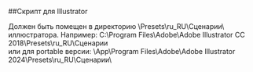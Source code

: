 ##Скрипт для Illustrator

Должен быть помещен в директорию \Presets\ru_RU\Сценарии\ иллюстратора. 
Например: C:\Program Files\Adobe\Adobe Illustrator CC 2018\Presets\ru_RU\Сценарии\
или для portable версии: \App\Program Files\Adobe\Adobe Illustrator 2024\Presets\ru_RU\Сценарии\ 